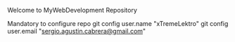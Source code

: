 Welcome to MyWebDevelopment Repository

Mandatory to configure repo
git config user.name "xTremeLektro"
git config user.email "sergio.agustin.cabrera@gmail.com"